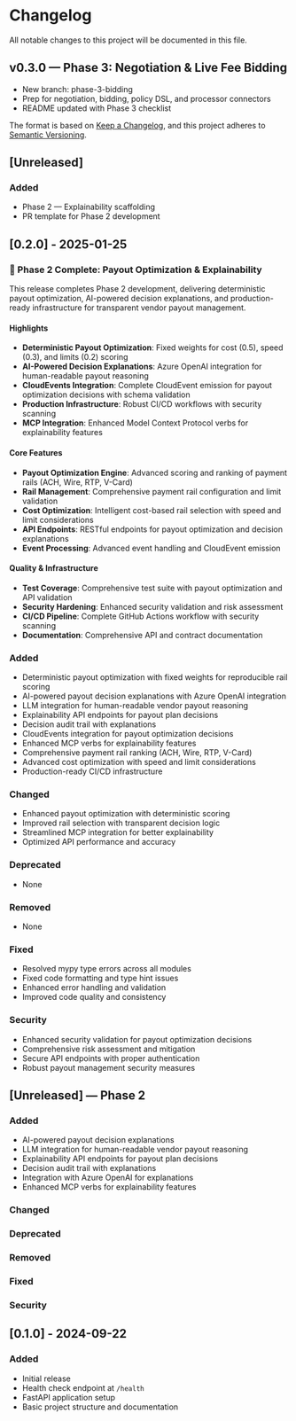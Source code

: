 # Changelog

All notable changes to this project will be documented in this file.

## v0.3.0 — Phase 3: Negotiation & Live Fee Bidding
- New branch: phase-3-bidding
- Prep for negotiation, bidding, policy DSL, and processor connectors
- README updated with Phase 3 checklist

The format is based on [Keep a Changelog](https://keepachangelog.com/en/1.0.0/),
and this project adheres to [Semantic Versioning](https://semver.org/spec/v2.0.0.html).

## [Unreleased]

### Added
- Phase 2 — Explainability scaffolding
- PR template for Phase 2 development

## [0.2.0] - 2025-01-25

### 🚀 Phase 2 Complete: Payout Optimization & Explainability

This release completes Phase 2 development, delivering deterministic payout optimization, AI-powered decision explanations, and production-ready infrastructure for transparent vendor payout management.

#### Highlights
- **Deterministic Payout Optimization**: Fixed weights for cost (0.5), speed (0.3), and limits (0.2) scoring
- **AI-Powered Decision Explanations**: Azure OpenAI integration for human-readable payout reasoning
- **CloudEvents Integration**: Complete CloudEvent emission for payout optimization decisions with schema validation
- **Production Infrastructure**: Robust CI/CD workflows with security scanning
- **MCP Integration**: Enhanced Model Context Protocol verbs for explainability features

#### Core Features
- **Payout Optimization Engine**: Advanced scoring and ranking of payment rails (ACH, Wire, RTP, V-Card)
- **Rail Management**: Comprehensive payment rail configuration and limit validation
- **Cost Optimization**: Intelligent cost-based rail selection with speed and limit considerations
- **API Endpoints**: RESTful endpoints for payout optimization and decision explanations
- **Event Processing**: Advanced event handling and CloudEvent emission

#### Quality & Infrastructure
- **Test Coverage**: Comprehensive test suite with payout optimization and API validation
- **Security Hardening**: Enhanced security validation and risk assessment
- **CI/CD Pipeline**: Complete GitHub Actions workflow with security scanning
- **Documentation**: Comprehensive API and contract documentation

### Added
- Deterministic payout optimization with fixed weights for reproducible rail scoring
- AI-powered payout decision explanations with Azure OpenAI integration
- LLM integration for human-readable vendor payout reasoning
- Explainability API endpoints for payout plan decisions
- Decision audit trail with explanations
- CloudEvents integration for payout optimization decisions
- Enhanced MCP verbs for explainability features
- Comprehensive payment rail ranking (ACH, Wire, RTP, V-Card)
- Advanced cost optimization with speed and limit considerations
- Production-ready CI/CD infrastructure

### Changed
- Enhanced payout optimization with deterministic scoring
- Improved rail selection with transparent decision logic
- Streamlined MCP integration for better explainability
- Optimized API performance and accuracy

### Deprecated
- None

### Removed
- None

### Fixed
- Resolved mypy type errors across all modules
- Fixed code formatting and type hint issues
- Enhanced error handling and validation
- Improved code quality and consistency

### Security
- Enhanced security validation for payout optimization decisions
- Comprehensive risk assessment and mitigation
- Secure API endpoints with proper authentication
- Robust payout management security measures

## [Unreleased] — Phase 2

### Added
- AI-powered payout decision explanations
- LLM integration for human-readable vendor payout reasoning
- Explainability API endpoints for payout plan decisions
- Decision audit trail with explanations
- Integration with Azure OpenAI for explanations
- Enhanced MCP verbs for explainability features

### Changed

### Deprecated

### Removed

### Fixed

### Security

## [0.1.0] - 2024-09-22

### Added
- Initial release
- Health check endpoint at `/health`
- FastAPI application setup
- Basic project structure and documentation
